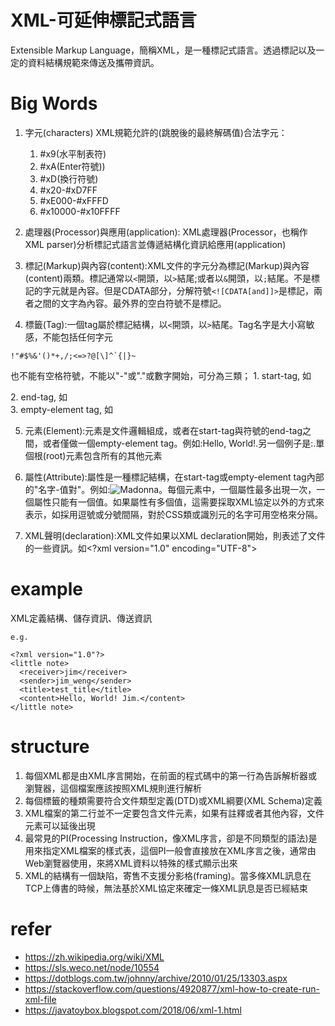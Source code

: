 # XML-可延伸標記式語言
Extensible Markup Language，簡稱XML，是一種標記式語言。透過標記以及一定的資料結構規範來傳送及攜帶資訊。

# Big Words
1. 字元(characters) XML規範允許的(跳脫後的最終解碼值)合法字元：
    1. #x9(水平制表符)
    2. #xA(Enter符號))
    3. #xD(換行符號)
    4. #x20-#xD7FF
    5. #xE000-#xFFFD
    6. #x10000-#x10FFFF

2. 處理器(Processor)與應用(application): XML處理器(Processor，也稱作XML parser)分析標記式語言並傳遞結構化資訊給應用(application)

3. 標記(Markup)與內容(content):XML文件的字元分為標記(Markup)與內容(content)兩類。標記通常以`<`開頭，以`>`結尾;或者以`&`開頭，以`;`結尾。不是標記的字元就是內容。但是CDATA部分，分解符號`<![CDATA[and]]>`是標記，兩者之間的文字為內容。最外界的空白符號不是標記。

4. 標籤(Tag):一個tag屬於標記結構，以`<`開頭，以`>`結尾。Tag名字是大小寫敏感，不能包括任何字元
```
!"#$%&'()*+,/;<=>?@[\]^`{|}~
```
也不能有空格符號，不能以"-"或"."或數字開始，可分為三類；
    1. start-tag, 如<section>
    2. end-tag, 如</section>
    3. empty-element tag, 如<line-break />

5. 元素(Element):元素是文件邏輯組成，或者在start-tag與符號的end-tag之間，或者僅做一個empty-element tag。例如:<greeting>Hello, World!</greeting>.另一個例子是:<line-break />.單個根(root)元素包含所有的其他元素

6. 屬性(Attribute):屬性是一種標記結構，在start-tag或empty-element tag內部的"名字-值對"。例如:<img src="madonna.jpg" alt="Madonna" />。每個元素中，一個屬性最多出現一次，一個屬性只能有一個值。如果屬性有多個值，這需要採取XML協定以外的方式來表示，如採用逗號或分號間隔，對於CSS類或識別元的名字可用空格來分隔。

7. XML聲明(declaration):XML文件如果以XML declaration開始，則表述了文件的一些資訊。如<?xml version="1.0" encoding="UTF-8">

# example
XML定義結構、儲存資訊、傳送資訊
```
e.g.

<?xml version="1.0"?>
<little note>
  <receiver>jim</receiver>
  <sender>jim_weng</sender>
  <title>test_title</title>
  <content>Hello, World! Jim.</content>
</little note>

```

# structure
1. 每個XML都是由XML序言開始，在前面的程式碼中的第一行為<?xml version="1.0"?>告訴解析器或瀏覽器，這個檔案應該按照XML規則進行解析
2. 每個標籤的種類需要符合文件類型定義(DTD)或XML綱要(XML Schema)定義
3. XML檔案的第二行並不一定要包含文件元素，如果有註釋或者其他內容，文件元素可以延後出現
4. 最常見的PI(Processing Instruction，像XML序言，卻是不同類型的語法)是用來指定XML檔案的樣式表，這個PI一般會直接放在XML序言之後，通常由Web瀏覽器使用，來將XML資料以特殊的樣式顯示出來
5. XML的結構有一個缺陷，寄售不支援分影格(framing)。當多條XML訊息在TCP上傳書的時候，無法基於XML協定來確定一條XML訊息是否已經結束

# refer
- https://zh.wikipedia.org/wiki/XML
- https://sls.weco.net/node/10554
- https://dotblogs.com.tw/johnny/archive/2010/01/25/13303.aspx
- https://stackoverflow.com/questions/4920877/xml-how-to-create-run-xml-file
- https://javatoybox.blogspot.com/2018/06/xml-1.html